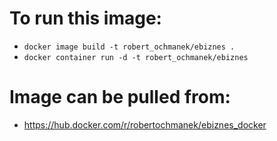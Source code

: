 # To run this image:
- `docker image build -t robert_ochmanek/ebiznes .`
- `docker container run -d -t robert_ochmanek/ebiznes`

# Image can be pulled from:
- https://hub.docker.com/r/robertochmanek/ebiznes_docker

